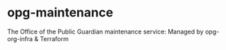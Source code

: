 # opg-maintenance
The Office of the Public Guardian maintenance service: Managed by opg-org-infra &amp; Terraform
